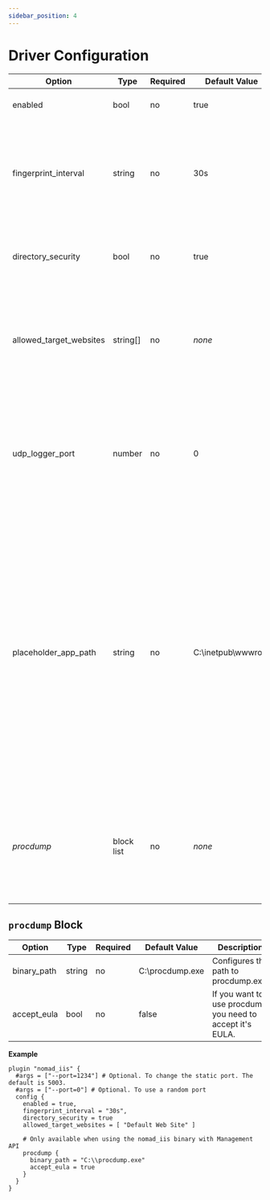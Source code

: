 ```yaml
---
sidebar_position: 4
---
```


# Driver Configuration

| Option | Type | Required | Default Value | Description |
|---|---|---|---|---|
| enabled | bool | no | true | Enables/Disables the Nomad IIS Plugin |
| fingerprint_interval | string | no | 30s | Defines the interval how often the plugin should report the driver's fingerprint to Nomad. The smallest possible value is 10s. |
| directory_security | bool | no | true | Enables Directory Permission Management for [Filesystem Isolation](../features/filesystem-isolation.md). |
| allowed_target_websites | string[] | no | *none* | A list of IIS websites which are allowed to be used as [target_website](../features/existing-website.md). An asterisk (*\**) may be used as a wildcard to allow any website. |
| udp_logger_port | number | no | 0 | The local UDP port where the driver is listening for log-events which will be shipped to the Nomad client. The value 0 will disable this feature. Please read the details [here](../features/udp-logging.md). |
| placeholder_app_path | string | no | C:\\inetpub\\wwwroot | Specifies the path to an optional placeholder app. The files of this folder will be copied into the allocation directory when the application path, specified in the job spec, is empty. This may be useful to show some kind of maintenance-page until the real app is pushed using [the management API](../features/management-api.md#push-app). By default the blue default IIS page will be copied and you can set this to `null` to not copy anything. |
| *procdump* | block list | no | *none* | Defines settings for procdump. See *procdump* schema below for details. Only available when using the nomad_iis.exe including the Management API. |

## `procdump` Block

| Option | Type | Required | Default Value | Description |
|---|---|---|---|---|
| binary_path | string | no | C:\\procdump.exe | Configures the path to procdump.exe. |
| accept_eula | bool | no | false | If you want to use procdump you need to accept it's EULA. |

**Example**

```hcl
plugin "nomad_iis" {
  #args = ["--port=1234"] # Optional. To change the static port. The default is 5003.
  #args = ["--port=0"] # Optional. To use a random port
  config {
    enabled = true,
    fingerprint_interval = "30s",
    directory_security = true
    allowed_target_websites = [ "Default Web Site" ]

    # Only available when using the nomad_iis binary with Management API
    procdump {
      binary_path = "C:\\procdump.exe"
      accept_eula = true
    }
  }
}
```
